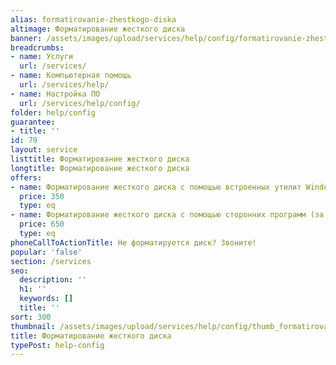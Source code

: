 ```yaml
---
alias: formatirovanie-zhestkogo-diska
altimage: Форматирование жесткого диска
banner: /assets/images/upload/services/help/config/formatirovanie-zhestkogo-diska.jpg
breadcrumbs:
- name: Услуги
  url: /services/
- name: Компьютерная помощь
  url: /services/help/
- name: Настройка ПО
  url: /services/help/config/
folder: help/config
guarantee:
- title: ''
id: 79
layout: service
listtitle: Форматирование жесткого диска
longtitle: Форматирование жесткого диска
offers:
- name: Форматирование жесткого диска с помощью встроенных утилит Windows (за 1 раздел)
  price: 350
  type: eq
- name: Форматирование жесткого диска с помощью сторонних программ (за 1 раздел)
  price: 650
  type: eq
phoneCallToActionTitle: Не форматируется диск? Звоните!
popular: 'false'
section: /services
seo:
  description: ''
  h1: ''
  keywords: []
  title: ''
sort: 300
thumbnail: /assets/images/upload/services/help/config/thumb_formatirovanie-zhestkogo-diska.jpg
title: Форматирование жесткого диска
typePost: help-config
---
```

